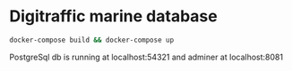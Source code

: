 # Digitraffic marine database

````bash
docker-compose build && docker-compose up
````

PostgreSql db is running at localhost:54321 and adminer at localhost:8081
